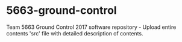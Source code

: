 # 5663-ground-control
Team 5663 Ground Control 2017 software repository -
Upload entire contents 'src' file with detailed description of contents.

